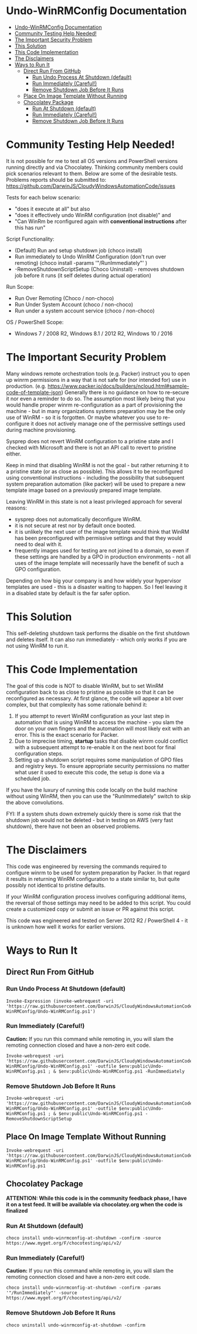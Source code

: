 
# Undo-WinRMConfig Documentation

- [Undo-WinRMConfig Documentation](#undo-winrmconfig-documentation)
- [Community Testing Help Needed!](#community-testing-help-needed)
- [The Important Security Problem](#the-important-security-problem)
- [This Solution](#this-solution)
- [This Code Implementation](#this-code-implementation)
- [The Disclaimers](#the-disclaimers)
- [Ways to Run It](#ways-to-run-it)
    - [Direct Run From GitHub](#direct-run-from-github)
        - [Run Undo Process At Shutdown (default)](#run-undo-process-at-shutdown-default)
        - [Run Immediately (Careful!)](#run-immediately-careful)
        - [Remove Shutdown Job Before It Runs](#remove-shutdown-job-before-it-runs)
    - [Place On Image Template Without Running](#place-on-image-template-without-running)
    - [Chocolatey Package](#chocolatey-package)
        - [Run At Shutdown (default)](#run-at-shutdown-default)
        - [Run Immediately (Careful!)](#run-immediately-careful)
        - [Remove Shutdown Job Before It Runs](#remove-shutdown-job-before-it-runs)
# Community Testing Help Needed!
It is not possible for me to test all OS versions and PowerShell versions running directly and via Chocolatey.  Thinking community members could pick scenarios relevant to them.  Below are some of the desirable tests.  Problems reports should be submitted to: https://github.com/DarwinJS/CloudyWindowsAutomationCode/issues

Tests for each below scenario:
* "does it execute at all" but also 
* "does it effectively undo WinRM configuration (not disable)" and  
* "Can WinRm be rconfigured again with **conventional instructions** after this has run"

Script Functionality:
* (Default) Run and setup shutdown job (choco install)
* Run immediately to Undo WinRM Configuration (don't run over remoting) (choco install -params '"/RunImmediately"' )
* -RemoveShutdownScriptSetup (Choco Uninstall) - removes shutdown job before it runs (it self deletes during actual operation)

Run Scope:
* Run Over Remoting (Choco / non-choco)
* Run Under System Account (choco / non-choco)
* Run under a system account service (choco / non-choco)

OS / PowerShell Scope:
* Windows 7 / 2008 R2, Windows 8.1 / 2012 R2, Windows 10 / 2016

# The Important Security Problem
Many windows remote orchestration tools (e.g. Packer) instruct you to open up winrm permissions in a way that is not safe for (nor intended for) use in production.  (e.g. https://www.packer.io/docs/builders/ncloud.html#sample-code-of-template-json)  Generally there is no guidance on how to re-secure it nor even a reminder to do so.  The assumption most likely being that you would handle proper winrm re-configuration as a part of provisioning the machine - but in many organizations systems preparation may be the only use of WinRM - so it is forgotten.  Or maybe whatever you use to re-configure it does not actively manage one of the permissive settings used during machine provisioning.

Sysprep does not revert WinRM configuration to a pristine state and I checked with Microsoft and there is not an API call to revert to pristine either.

Keep in mind that disabling WinRM is not the goal - but rather returning it to a pristine state (or as close as possible).  This allows it to be reconfigured using conventional instructions - including the possibility that subsequent system preparation automation (like packer) will be used to prepare a new template image based on a previously prepared image template.

Leaving WinRM in this state is not a least privileged approach for several reasons: 

- sysprep does not automatically deconfigure WinRM.
- it is not secure at rest nor by default once booted.
- it is unlikely the next user of the image template would think that WinRM has been preconfigured with permissive settings and that they would need to deal with it.
- frequently images used for testing are not joined to a domain, so even if these settings are handled by a GPO in production environments - not all uses of the image template will necessarily have the benefit of such a GPO configuration.

Depending on how big your company is and how widely your hypervisor templates are used - this is a disaster waiting to happen.  So I feel leaving it in a disabled state by default is the far safer option.

# This Solution
This self-deleting shutdown task performs the disable on the first shutdown and deletes itself.  It can also run immediately - which only works if you are not using WinRM to run it.

# This Code Implementation
The goal of this code is NOT to disable WinRM, but to set WinRM configuration back to as close to pristine as possible so that it can be reconfigured as necessary.
At first glance, the code will appear a bit over complex, but that complexity has some rationale behind it:
1. If you attempt to revert WinRM configuration as your last step in automation that is using WinRM to access the machine - you slam the door on your own fingers and the automation will most likely exit with an error.  This is the exact scenario for Packer.
2. Due to imprecise timing, **startup** tasks that disable winrm could conflict with a subsequent attempt to re-enable it on the next boot for final configuration steps.
3. Setting up a shutdown script requires some manipulation of GPO files and registry keys.  To ensure appropriate security permissions no matter what user it used to execute this code, the setup is done via a scheduled job.

If you have the luxury of running this code locally on the build machine without using WinRM, then you can use the "RunImmediately" switch to skip the above convolutions.

FYI: If a system shuts down extremely quickly there is some risk that the shutdown job would not be deleted - but in testing on AWS (very fast shutdown), there have not been an observed problems.

# The Disclaimers
This code was engineered by reversing the commands required to configure winrm to be used for system preparation by Packer.  In that regard it results in returning WinRM configuration to a state similar to, but quite possibly not identical to pristine defaults.

If your WinRM configuration process involves configuring additional items, the reversal of those settings may need to be added to this script.  You could create a customized copy or submit an issue or PR against this script.

This code was engineered and tested on Server 2012 R2 / PowerShell 4 - it is unknown how well it works for earlier versions.
# Ways to Run It

## Direct Run From GitHub

### Run Undo Process At Shutdown (default)
    Invoke-Expression (invoke-webrequest -uri 'https://raw.githubusercontent.com/DarwinJS/CloudyWindowsAutomationCode/master/Undo-WinRMConfig/Undo-WinRMConfig.ps1')

### Run Immediately (Careful!)
**Caution:** If you run this command while remoting in, you will slam the remoting connection closed and have a non-zero exit code.
    
    Invoke-webrequest -uri 'https://raw.githubusercontent.com/DarwinJS/CloudyWindowsAutomationCode/master/Undo-WinRMConfig/Undo-WinRMConfig.ps1' -outfile $env:public\Undo-WinRMConfig.ps1 ; & $env:public\Undo-WinRMConfig.ps1 -RunImmediately

### Remove Shutdown Job Before It Runs
    
    Invoke-webrequest -uri 'https://raw.githubusercontent.com/DarwinJS/CloudyWindowsAutomationCode/master/Undo-WinRMConfig/Undo-WinRMConfig.ps1' -outfile $env:public\Undo-WinRMConfig.ps1 ; & $env:public\Undo-WinRMConfig.ps1 -RemoveShutdownScriptSetup

## Place On Image Template Without Running
    Invoke-webrequest -uri 'https://raw.githubusercontent.com/DarwinJS/CloudyWindowsAutomationCode/master/Undo-WinRMConfig/Undo-WinRMConfig.ps1' -outfile $env:public\Undo-WinRMConfig.ps1

## Chocolatey Package

**ATTENTION: While this code is in the community feedback phase, I have it on a test feed.  It will be available via chocolatey.org when the code is finalized**

### Run At Shutdown (default)
    choco install undo-winrmconfig-at-shutdown -confirm -source https://www.myget.org/F/chocotesting/api/v2/

### Run Immediately (Careful!)
**Caution:** If you run this command while remoting in, you will slam the remoting connection closed and have a non-zero exit code.

    choco install undo-winrmconfig-at-shutdown -confirm -params '"/RunImmediately"' -source https://www.myget.org/F/chocotesting/api/v2/

### Remove Shutdown Job Before It Runs
    
    choco uninstall undo-winrmconfig-at-shutdown -confirm
    